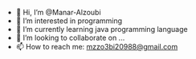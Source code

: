 - 👋 Hi, I’m @Manar-Alzoubi
- 👀 I’m interested in programming
- 🌱 I’m currently learning java programming language
- 💞️ I’m looking to collaborate on ...
- 📫 How to reach me: mzzo3bi20988@gmail.com

<!---
Manar-Alzoubi/Manar-Alzoubi is a ✨ special ✨ repository because its `README.md` (this file) appears on your GitHub profile.
You can click the Preview link to take a look at your changes.
--->

